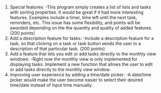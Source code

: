 1. Special features:
-This program simply creates a list of lists and tasks with sorting properties. It would be great if it had more interesting features. Examples include a timer, time left until the next task, reminders, etc. This issue has some flexibility, and points will be awarded depending on the the quantity and quality of added features. (200 points)
2. Add a description feature for tasks:
-Include a description feature for a task, so that clicking on a task or task button sends the user to a description of that particular task. (200 points)
3. Add a feature that lets you edit or add tasks directly to the monthly view windows:
-Right now the monthly view is only implemented for displaying tasks. Implement a new function that allows the user to edit or add tasks directly to the monthly view window.
4. Improving user experience by adding a time/date picker:
-A date/time picker would make the user become easier to select their desired time/date instead of input time manually.